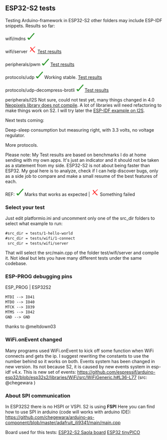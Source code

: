## ESP32-S2 tests 

Testing Arduino-framework in ESP32-S2 other folders may include ESP-IDF snippets. Results so far:

wifi/mdns  ![Works](/svg/ok.svg)

wifi/server  ![Not stable](/svg/no.svg) [Test results](/tests/wifi/server/Test-results.txt)

peripherals/pwm  ![Works](/svg/ok.svg) [Test results](/tests/peripherals/pwm/Test-results.txt)

protocols/udp ![Works](/svg/ok.svg) Working stable. [Test results](/tests/protocols/udp/Test-results.txt)

protocols/udp-decompress-brotli ![Works](/svg/ok.svg) [Test results](/tests/protocols/udp-decompress-brotli/Test-results.txt)

peripherals/I2S Not sure, could not test yet, many things changed in 4.0 [Neopixels library does not compile](https://github.com/martinberlin/Remora/issues/8). A lot of libraries will need refactoring to make things work on S2. I will try later the [ESP-IDF example on I2S](https://docs.espressif.com/projects/esp-idf/en/latest/esp32s2/api-reference/peripherals/i2s.html).

Next tests coming: 

Deep-sleep consumption but measuring right, with 3.3 volts, no voltage regulator.

More protocols.

Please note: My Test results are based on benchmarks I do at home sending with my own apps. It's just an indicator and it should not be taken as a statement from my side.
ESP32-S2 is not about being faster than ESP32. My goal here is to analyze, check if I can help discover bugs, only as a side job to compare and make a small resume of the best features of each. 


REF:
![Works](/svg/ok.svg) Marks that works as expected | ![Fails](/svg/no.svg) Something failed

### Select your test

Just edit platformio.ini and uncomment only one of the src_dir folders to select what example to run:

    #src_dir = tests/1-hello-world
    #src_dir = tests/wifi/1-connect
     src_dir = tests/wifi/server

That will select the src/main.cpp of the folder test/wifi/server and compile it. Not ideal but lets you have many different tests under the same codebase.

### ESP-PROG debugging pins

ESP_PROG | ESP32S2

    MTDI --> IO41
    MTDO --> IO40
    MTCK --> IO39
    MTMS --> IO42
    GND --> GND

thanks to @meltdown03

### WiFi.onEvent changed

Many programs used WiFi.onEvent to kick off some function when WiFi connects and gets the ip. I suggest rewriting the constants to use the number behind so it works on both.
Events system has been changed in new version. Its not because S2, it is caused by new events system in esp-idf v4.x.
This is new set of events:
https://github.com/espressif/arduino-esp32/blob/esp32s2/libraries/WiFi/src/WiFiGeneric.h#L36-L77 (src: @chegewara )

### About SPI communication

In ESP32S2 there is no HSPI or VSPI. S2 is using **FSPI** 
Here you can find how to use SPI in arduino (code will works with arduino IDE):
https://github.com/chegewara/arduino-as-component/blob/master/adafruit_ili9341/main/main.cpp


Board used for this tests:
[ESP32-S2 Saola board](https://twitter.com/martinfasani/status/1266352305575727105)
[ESP32 tinyPICO](https://www.tinypico.com)
